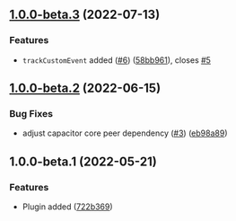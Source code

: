 ## [1.0.0-beta.3](https://github.com/EinfachHans/capacitor-emarsys-sdk/compare/V1.0.0-beta.2...V1.0.0-beta.3) (2022-07-13)


### Features

* `trackCustomEvent` added ([#6](https://github.com/EinfachHans/capacitor-emarsys-sdk/issues/6)) ([58bb961](https://github.com/EinfachHans/capacitor-emarsys-sdk/commit/58bb9614fb42557033367085189e2353c3c5055f)), closes [#5](https://github.com/EinfachHans/capacitor-emarsys-sdk/issues/5)

## [1.0.0-beta.2](https://github.com/EinfachHans/capacitor-emarsys-sdk/compare/V1.0.0-beta.1...V1.0.0-beta.2) (2022-06-15)


### Bug Fixes

* adjust capacitor core peer dependency ([#3](https://github.com/EinfachHans/capacitor-emarsys-sdk/issues/3)) ([eb98a89](https://github.com/EinfachHans/capacitor-emarsys-sdk/commit/eb98a8931a193c1b393a73c7727e0dbcd89008dd))

## 1.0.0-beta.1 (2022-05-21)


### Features

* Plugin added ([722b369](https://github.com/EinfachHans/capacitor-emarsys-sdk/commit/722b3696fcacc083cf580ad5f1f91a5c62f32739))
